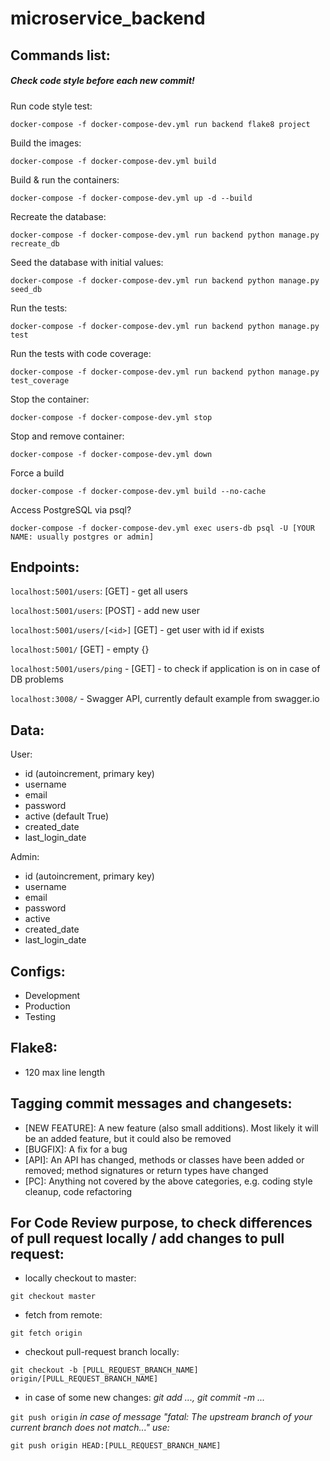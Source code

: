 # microservice_backend

## Commands list:

##### Check code style before each new commit!

Run code style test:

`docker-compose -f docker-compose-dev.yml run backend flake8 project`


Build the images:

`docker-compose -f docker-compose-dev.yml build`

Build & run the containers:

`docker-compose -f docker-compose-dev.yml up -d --build`

Recreate the database:

`docker-compose -f docker-compose-dev.yml run backend python manage.py recreate_db`

Seed the database with initial values:

`docker-compose -f docker-compose-dev.yml run backend python manage.py seed_db`

Run the tests:

`docker-compose -f docker-compose-dev.yml run backend python manage.py test`

Run the tests with code coverage:

`docker-compose -f docker-compose-dev.yml run backend python manage.py test_coverage`

Stop the container:

`docker-compose -f docker-compose-dev.yml stop`

Stop and remove container:

`docker-compose -f docker-compose-dev.yml down`

Force a build

`docker-compose -f docker-compose-dev.yml build --no-cache`

Access PostgreSQL via psql?

`docker-compose -f docker-compose-dev.yml exec users-db psql -U [YOUR NAME: usually postgres or admin]`

## Endpoints:

`localhost:5001/users`: [GET] - get all users

`localhost:5001/users`: [POST] - add new user

`localhost:5001/users/[<id>]` [GET] - get user with id if exists

`localhost:5001/` [GET] - empty {}

`localhost:5001/users/ping` - [GET] - to check if application is on in case of DB problems

`localhost:3008/` - Swagger API, currently default example from swagger.io

## Data:
User:
* id (autoincrement, primary key)
* username
* email
* password
* active (default True)
* created_date
* last_login_date

Admin:
* id (autoincrement, primary key)
* username
* email
* password
* active
* created_date
* last_login_date

## Configs:
* Development
* Production
* Testing

## Flake8:
* 120 max line length

## Tagging commit messages and changesets:
* [NEW FEATURE]: A new feature (also small additions). Most likely it will be an added feature, but it could also be removed
* [BUGFIX]: A fix for a bug
* [API]: An API has changed, methods or classes have been added or removed; method signatures or return types have changed
* [PC]: Anything not covered by the above categories, e.g. coding style cleanup, code refactoring

## For Code Review purpose, to check differences of pull request locally / add changes to pull request:
* locally checkout to master:

`git checkout master`

* fetch from remote:

`git fetch origin`

* checkout pull-request branch locally:

`git checkout -b [PULL_REQUEST_BRANCH_NAME] origin/[PULL_REQUEST_BRANCH_NAME]`

* in case of some new changes: *git add ..., git commit -m ...*

`git push origin` *in case of message "fatal: The upstream branch of your current branch does not match..." use:*

`git push origin HEAD:[PULL_REQUEST_BRANCH_NAME]`
